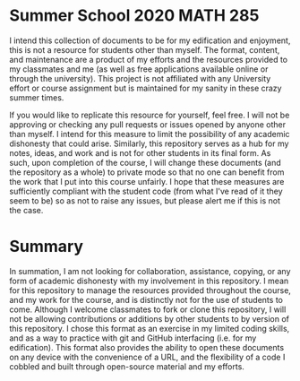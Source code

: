 # Summer School 2020 MATH 285
I intend this collection of documents to be for my edification and enjoyment, this is not a resource for students other than myself. The format, content, and maintenance are a product of my efforts and the resources provided to my classmates and me (as well as free applications available online or through the university). This project is not affiliated with any University effort or course assignment but is maintained for my sanity in these crazy summer times.

If you would like to replicate this resource for yourself, feel free. I will not be approving or checking any pull requests or issues opened by anyone other than myself. I intend for this measure to limit the possibility of any academic dishonesty that could arise. Similarly, this repository serves as a hub for my notes, ideas, and work and is not for other students in its final form. As such, upon completion of the course, I will change these documents (and the repository as a whole) to private mode so that no one can benefit from the work that I put into this course unfairly. I hope that these measures are sufficiently compliant with the student code (from what I've read of it they seem to be) so as not to raise any issues, but please alert me if this is not the case. 

# Summary
In summation, I am not looking for collaboration, assistance, copying, or any form of academic dishonesty with my involvement in this repository. I mean for this repository to manage the resources provided throughout the course, and my work for the course, and is distinctly not for the use of students to come. Although I welcome classmates to fork or clone this repository, I will not be allowing contributions or additions by other students to by version of this repository. I chose this format as an exercise in my limited coding skills, and as a way to practice with git and GitHub interfacing (i.e. for my edification). This format also provides the ability to open these documents on any device with the convenience of a URL, and the flexibility of a code I cobbled and built through open-source material and my efforts.
